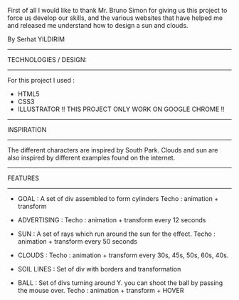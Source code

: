 First of all I would like to thank Mr. Bruno Simon for giving us this project to force us develop our skills, and the various websites that have helped me and released me understand how to design a sun and clouds.

By Serhat YILDIRIM

_______________________

TECHNOLOGIES / DESIGN:
_______________________
For this project I used :
- HTML5
- CSS3
- ILLUSTRATOR
!! THIS PROJECT ONLY WORK ON GOOGLE CHROME !!



_______________________

INSPIRATION
_______________________
The different characters are inspired by South Park.
Clouds and sun are also inspired by different examples found on the internet.

_______________________

FEATURES
_______________________
- GOAL :
A set of div assembled to form cylinders
Techo : animation + transform

- ADVERTISING :
Techo : animation + transform every 12 seconds

- SUN :
A set of rays which run around the sun for the effect.
Techo : animation + transform every 50 seconds

- CLOUDS :
Techo : animation + transform every 30s, 45s, 50s, 60s, 40s.

- SOIL LINES :
Set of div with borders and transformation

- BALL :
Set of divs turning around Y.
you can shoot the ball by passing the mouse over.
Techo : animation + transform + HOVER
